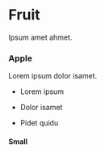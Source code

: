 # Fruit

Ipsum amet ahmet.

### Apple

Lorem ipsum dolor isamet.

* Lorem ipsum

* Dolor isamet

* Pidet quidu

#### Small

